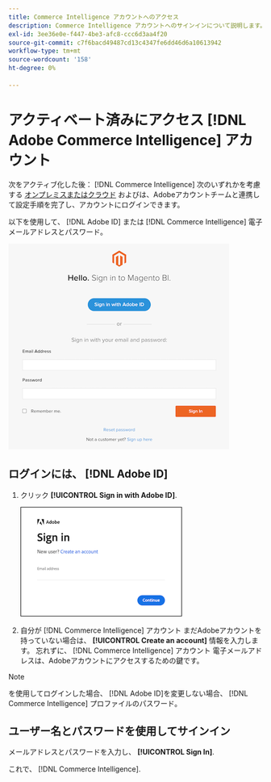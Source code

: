 ```yaml
---
title: Commerce Intelligence アカウントへのアクセス
description: Commerce Intelligence アカウントへのサインインについて説明します。
exl-id: 3ee36e0e-f447-4be3-afc8-ccc6d3aa4f20
source-git-commit: c7f6bacd49487cd13c4347fe6dd46d6a10613942
workflow-type: tm+mt
source-wordcount: '158'
ht-degree: 0%

---
```


# アクティベート済みにアクセス [!DNL Adobe Commerce Intelligence] アカウント

次をアクティブ化した後： [!DNL Commerce Intelligence] 次のいずれかを考慮する [オンプレミスまたはクラウド](../getting-started/onpremise-activation.md) およびは、Adobeアカウントチームと連携して設定手順を完了し、アカウントにログインできます。

以下を使用して、 [!DNL Adobe ID] または [!DNL Commerce Intelligence] 電子メールアドレスとパスワード。

![サインイン](../assets/sign-in.png)

## ログインには、 [!DNL Adobe ID]

1. クリック **[!UICONTROL Sign in with Adobe ID]**.

   ![サインイン — アドビ](../assets/sign-in-adobe.png)

1. 自分が [!DNL Commerce Intelligence] アカウント まだAdobeアカウントを持っていない場合は、 **[!UICONTROL Create an account]** 情報を入力します。 忘れずに、 [!DNL Commerce Intelligence] アカウント 電子メールアドレスは、Adobeアカウントにアクセスするための鍵です。

>[!NOTE]
>
>を使用してログインした場合、 [!DNL Adobe ID]を変更しない場合、 [!DNL Commerce Intelligence] プロファイルのパスワード。

## ユーザー名とパスワードを使用してサインイン

メールアドレスとパスワードを入力し、 **[!UICONTROL Sign In]**.

これで、 [!DNL Commerce Intelligence].
